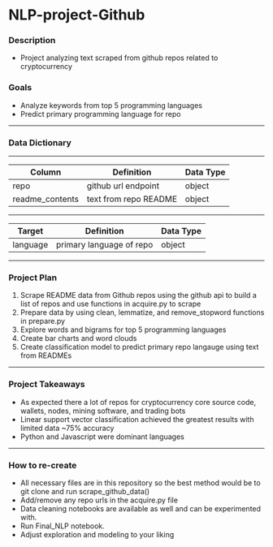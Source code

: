 # NLP-project-Github

### Description 
- Project analyzing text scraped from github repos related to cryptocurrency

### Goals
- Analyze keywords from top 5 programming languages
- Predict primary programming language for repo

---------------------------------
### Data Dictionary
---
| Column | Definition | Data Type |
| ----- | ----- | ----- |
|repo| github url endpoint| object|
|readme_contents| text from repo README| object|

---------------------------------------------------
| Target | Definition | Data Type |
| ----- | ----- | ----- |
|language| primary language of repo| object|

--------------------------------------------------

### Project Plan
1. Scrape README data from Github repos using the github api to build a list of repos and use functions in acquire.py to scrape
2. Prepare data by using clean, lemmatize, and remove_stopword functions in prepare.py
3. Explore words and bigrams for top 5 programming languages
4. Create bar charts and word clouds
5. Create classification model to predict primary repo langauge using text from READMEs

---------------------------------------------------
### Project Takeaways
- As expected there a lot of repos for cryptocurrency core source code, wallets, nodes, mining software, and trading bots
- Linear support vector classification achieved the greatest results with limited data ~75% accuracy
- Python and Javascript were dominant languages

--------------------------------------------------
### How to re-create
- All necessary files are in this repository so the best method would be to git clone and run scrape_github_data()
- Add/remove any repo urls in the acquire.py file
- Data cleaning notebooks are available as well and can be experimented with.
- Run Final_NLP notebook. 
- Adjust exploration and modeling to your liking
